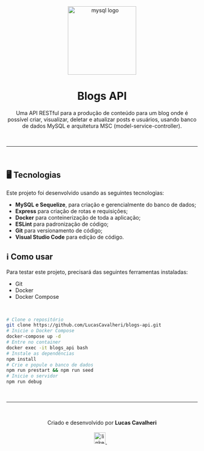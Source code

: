 <div align='center'>
  <img width="180px" alt="mysql logo" src="https://cdn-icons-png.flaticon.com/512/4660/4660439.png" />
  <h1>Blogs API</h1>
  <p>
    Uma API RESTful para a produção de conteúdo para um blog onde é possível criar, visualizar, deletar e atualizar posts e usuários, usando banco de dados MySQL e arquitetura MSC (model-service-controller).
  </p>
</div>

<br /><hr /><br />

## 🖥️ Tecnologias
Este projeto foi desenvolvido usando as seguintes tecnologias:

-  **MySQL e Sequelize**, para criação e gerencialmente do banco de dados;
-  **Express** para criação de rotas e requisições;
-  **Docker** para conteinerização de toda a aplicação;
-  **ESLint** para padronização de código;
-  **Git** para versionamento de código;
-  **Visual Studio Code** para edição de código.

## ℹ️ Como usar
Para testar este projeto, precisará das seguintes ferramentas instaladas:

- Git
- Docker
- Docker Compose

<br/>

```bash
# Clone o repositório
git clone https://github.com/LucasCavalheri/blogs-api.git
# Inicie o Docker Compose
docker-compose up -d
# Entre no container
docker exec -it blogs_api bash
# Instale as dependências
npm install
# Crie e popule o banco de dados
npm run prestart && npm run seed
# Inicie o servidor
npm run debug
```

<br /><hr /><br />

<p align="center">
  Criado e desenvolvido por <b>Lucas Cavalheri</b>
  <br/><br/>

  <a href="https://www.linkedin.com/in/lucas-cavalheri">
    <img alt="linkedIn" height="30px" src="https://i.imgur.com/TQRXxhT.png" />
  </a>
  &nbsp;&nbsp;
</p>